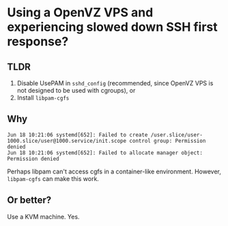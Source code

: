 # Using a OpenVZ VPS and experiencing slowed down SSH first response?

## TLDR

1. Disable UsePAM in `sshd_config` (recommended, since OpenVZ VPS is not designed to be used with cgroups), or
2. Install `libpam-cgfs`

## Why

```
Jun 18 10:21:06 systemd[652]: Failed to create /user.slice/user-1000.slice/user@1000.service/init.scope control group: Permission denied
Jun 18 10:21:06 systemd[652]: Failed to allocate manager object: Permission denied
```

Perhaps libpam can't access cgfs in a container-like environment. However, `libpam-cgfs` can make this work.

## Or better?

Use a KVM machine. Yes.
